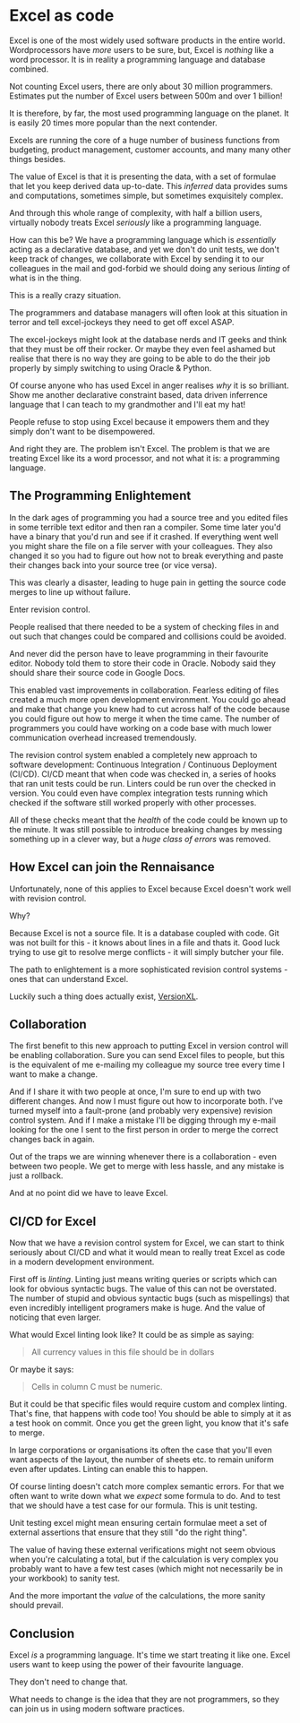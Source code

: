 # Excel as code

Excel is one of the most widely used software products in the entire
world.  Wordprocessors have *more* users to be sure, but, Excel is
*nothing* like a word processor. It is in reality a programming
language and database combined.

Not counting Excel users, there are only about 30 million
programmers. Estimates put the number of Excel users between 500m and
over 1 billion!

It is therefore, by far, the most used programming language on the
planet. It is easily 20 times more popular than the next contender.

Excels are running the core of a huge number of business functions
from budgeting, product management, customer accounts, and many many
other things besides.

The value of Excel is that it is presenting the data, with a set of
formulae that let you keep derived data up-to-date. This *inferred*
data provides sums and computations, sometimes simple, but sometimes
exquisitely complex.

And through this whole range of complexity, with half a billion users,
virtually nobody treats Excel *seriously* like a programming language.

How can this be? We have a programming language which is *essentially*
acting as a declarative database, and yet we don't do unit tests, we
don't keep track of changes, we collaborate with Excel by sending it 
to our colleagues in the mail and god-forbid we should doing any 
serious *linting* of what is in the thing.

This is a really crazy situation.

The programmers and database managers will often look at this
situation in terror and tell excel-jockeys they need to get off excel
ASAP.

The excel-jockeys might look at the database nerds and IT geeks and
think that they must be off their rocker. Or maybe they even feel
ashamed but realise that there is no way they are going to be able to
do the their job properly by simply switching to using Oracle &
Python.

Of course anyone who has used Excel in anger realises *why* it is so
brilliant. Show me another declarative constraint based, data driven
inferrence language that I can teach to my grandmother and I'll eat my
hat!

People refuse to stop using Excel because it empowers them and they
simply don't want to be disempowered.

And right they are. The problem isn't Excel. The problem is that we
are treating Excel like its a word processor, and not what it is: a
programming language.

## The Programming Enlightement

In the dark ages of programming you had a source tree and you edited
files in some terrible text editor and then ran a compiler. Some time
later you'd have a binary that you'd run and see if it crashed. If
everything went well you might share the file on a file server with
your colleagues. They also changed it so you had to figure out how not
to break everything and paste their changes back into your source tree
(or vice versa).

This was clearly a disaster, leading to huge pain in getting the
source code merges to line up without failure.

Enter revision control.

People realised that there needed to be a system of checking files in
and out such that changes could be compared and collisions could be
avoided.

And never did the person have to leave programming in their favourite
editor. Nobody told them to store their code in Oracle. Nobody said
they should share their source code in Google Docs.

This enabled vast improvements in collaboration. Fearless editing of
files created a much more open development environment. You could go
ahead and make that change you knew had to cut across half of the code
because you could figure out how to merge it when the time came. The
number of programmers you could have working on a code base with much
lower communication overhead increased tremendously.

The revision control system enabled a completely new approach to
software development: Continuous Integration / Continuous Deployment
(CI/CD). CI/CD meant that when code was checked in, a series of hooks
that ran unit tests could be run. Linters could be run over the
checked in version. You could even have complex integration tests
running which checked if the software still worked properly with other
processes.

All of these checks meant that the *health* of the code could be known
up to the minute. It was still possible to introduce breaking changes
by messing something up in a clever way, but a *huge class of errors*
was removed.

## How Excel can join the Rennaisance

Unfortunately, none of this applies to Excel because Excel doesn't
work well with revision control.

Why?

Because Excel is not a source file. It is a database coupled with
code. Git was not built for this - it knows about lines in a file and
thats it. Good luck trying to use git to resolve merge conflicts - it
will simply butcher your file.

The path to enlightement is a more sophisticated revision control
systems - ones that can understand Excel.

Luckily such a thing does actually exist,
[VersionXL](https://versionxl.com).

## Collaboration

The first benefit to this new approach to putting Excel in version
control will be enabling collaboration. Sure you can send Excel files
to people, but this is the equivalent of me e-mailing my colleague my
source tree every time I want to make a change.

And if I share it with two people at once, I'm sure to end up with two
different changes. And now I must figure out how to incorporate
both. I've turned myself into a fault-prone (and probably very
expensive) revision control system. And if I make a mistake I'll be
digging through my e-mail looking for the one I sent to the first
person in order to merge the correct changes back in again.

Out of the traps we are winning whenever there is a collaboration -
even between two people. We get to merge with less hassle, and any
mistake is just a rollback.

And at no point did we have to leave Excel.

## CI/CD for Excel

Now that we have a revision control system for Excel, we can start to
think seriously about CI/CD and what it would mean to really treat
Excel as code in a modern development environment.

First off is *linting*. Linting just means writing queries or scripts
which can look for obvious syntactic bugs. The value of this can not
be overstated. The number of stupid and obvious syntactic bugs (such
as mispellings) that even incredibly intelligent programers make is
huge. And the value of noticing that even larger.

What would Excel linting look like? It could be as simple as saying:

> All currency values in this file should be in dollars

Or maybe it says:

> Cells in column C must be numeric.

But it could be that specific files would require custom and complex
linting. That's fine, that happens with code too! You should be able
to simply at it as a test hook on commit. Once you get the green
light, you know that it's safe to merge.

In large corporations or organisations its often the case that you'll
even want aspects of the layout, the number of sheets etc. to remain
uniform even after updates. Linting can enable this to happen.

Of course linting doesn't catch more complex semantic errors. For that
we often want to write down what we *expect* some formula to do. And
to test that we should have a test case for our formula. This is unit
testing.

Unit testing excel might mean ensuring certain formulae meet a set of
external assertions that ensure that they still "do the right thing".

The value of having these external verifications might not seem
obvious when you're calculating a total, but if the calculation is
very complex you probably want to have a few test cases (which might
not necessarily be in your workbook) to sanity test.

And the more important the *value* of the calculations, the more
sanity should prevail.

## Conclusion

Excel *is* a programming language. It's time we start treating it like
one. Excel users want to keep using the power of their favourite
language.

They don't need to change that.

What needs to change is the idea that they are not programmers, so
they can join us in using modern software practices.
